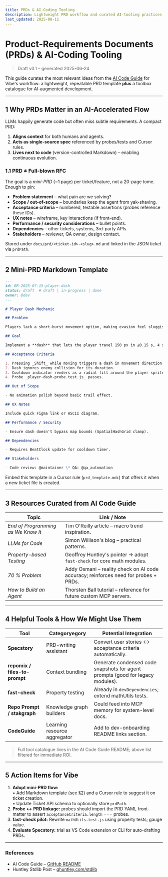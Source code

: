 ```yaml
---
title: PRDs & AI-Coding Tooling
description: Lightweight PRD workflow and curated AI-tooling practices applicable to Vibe.
last_updated: 2025-08-11
---
```


# Product-Requirements Documents (PRDs) & AI-Coding Tooling

> Draft v0.1 – generated 2025-06-24

This guide curates the most relevant ideas from the [AI Code Guide](https://github.com/automata/aicodeguide) for Vibe's workflow: a lightweight, repeatable PRD template **plus** a toolbox catalogue for AI-augmented development.

---

## 1 Why PRDs Matter in an AI-Accelerated Flow

LLMs happily generate code but often miss subtle requirements. A compact PRD:

1. **Aligns context** for both humans and agents.
2. **Acts as single-source spec** referenced by probes/tests and Cursor rules.
3. **Lives next to code** (version-controlled Markdown) – enabling continuous evolution.

### 1.1 PRD ≠ Full-blown RFC

The goal is a _mini-PRD_ (~1 page) per ticket/feature, not a 20-page tome. Enough to pin:

- **Problem statement** – what pain are we solving?
- **Scope / out-of-scope** – boundaries keep the agent from yak-shaving.
- **Acceptance criteria** – numbered, testable assertions (probes reference these IDs).
- **UX notes** – wireframe, key interactions (if front-end).
- **Performance / security considerations** – bullet points.
- **Dependencies** – other tickets, systems, 3rd-party APIs.
- **Stakeholders** – reviewer, QA owner, design contact.

Stored under `docs/prd/<ticket-id>-<slug>.md` and linked in the JSON ticket via `prdPath`.

---

## 2 Mini-PRD Markdown Template

```markdown
---
id: BR-2025-07-15-player-dash
status: draft  # draft | in-progress | done
owner: @dev
---

# Player Dash Mechanic

## Problem

Players lack a short-burst movement option, making evasion feel sluggish.

## Goal

Implement a **dash** that lets the player travel 150 px in ≤0.15 s, 4 s cooldown.

## Acceptance Criteria

1. Pressing _Shift_ while moving triggers a dash in movement direction.
2. Dash ignores enemy collision for its duration.
3. Cooldown indicator renders as a radial fill around the player sprite.
4. Probe _player-dash-probe.test.js_ passes.

## Out of Scope

- No animation polish beyond basic trail effect.

## UX Notes

Include quick Figma link or ASCII diagram.

## Performance / Security

- Ensure dash doesn't bypass map bounds (SpatialHashGrid clamp).

## Dependencies

- Requires BeatClock update for cooldown timer.

## Stakeholders

- Code review: @maintainer \* QA: @qa_automation
```

Embed this template in a Cursor rule (`prd_template.mdc`) that offers it when a new ticket file is created.

---

## 3 Resources Curated from AI Code Guide

| Topic                              | Link / Note                                                                         |
| ---------------------------------- | ----------------------------------------------------------------------------------- |
| _End of Programming as We Know It_ | Tim O'Reilly article – macro trend inspiration.                                     |
| _LLMs for Code_                    | Simon Willison's blog – practical patterns.                                         |
| _Property-based Testing_           | Geoffrey Huntley's pointer → adopt `fast-check` for core math modules.              |
| _70 % Problem_                     | Addy Osmani – reality check on AI code accuracy; reinforces need for probes + PRDs. |
| _How to Build an Agent_            | Thorsten Ball tutorial – reference for future custom MCP servers.                   |

---

## 4 Helpful Tools & How We Might Use Them

| Tool                          | Categoryegory                     | Potential Integration                                                          |
| ----------------------------- | ---------------------------- | ------------------------------------------------------------------------------ |
| **Specstory**                 | PRD-writing assistant        | Convert user stories ↔︎ acceptance criteria automatically.                    |
| **repomix / files-to-prompt** | Context bundling             | Generate condensed code snapshots for agent prompts (good for legacy modules). |
| **fast-check**                | Property testing             | Already in `devDependencies`; extend mathUtils tests.                          |
| **Repo Prompt / stakgraph**   | Knowledge graph builders     | Could feed into MCP memory for system-level docs.                              |
| **CodeGuide**                 | Learning resource aggregator | Add to dev-onboarding README links section.                                    |

> Full tool catalogue lives in the AI Code Guide README; above list filtered for immediate ROI.

---

## 5 Action Items for Vibe

1. **Adopt mini-PRD flow:**  
   • Add Markdown template (see §2) and a Cursor rule to suggest it on ticket creation.  
   • Update Ticket API schema to optionally store `prdPath`.
2. **Probe ↔︎ PRD linkage:** probes should import the PRD YAML front-matter to assert `acceptanceCriteria.length` === probes.
3. **fast-check pilot:** Rewrite `mathUtils.test.js` using property tests; gauge value.
4. **Evaluate Specstory:** trial as VS Code extension or CLI for auto-drafting PRDs.

---

### References

- AI Code Guide – [GitHub README](https://github.com/automata/aicodeguide)
- Huntley Stdlib Post – [ghuntley.com/stdlib](https://ghuntley.com/stdlib/)
